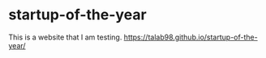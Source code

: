 # startup-of-the-year
This is a website that I am testing.
https://talab98.github.io/startup-of-the-year/
